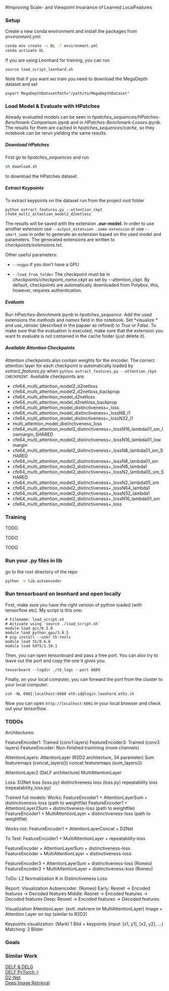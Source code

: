 #Improving Scale- and Viewpoint Invariance of Learned LocalFeatures

### Setup
Create a new conda environment and install the packages from *environment.yml*:
```bash
conda env create -n DL -f environment.yml
conda activate DL
```
If you are using Leonhard for training, you can run
```
source load_script_leonhard.sh
```
Note that if you want wo train you need to download the MegaDepth dataset and set 
```
export MegaDepthDatasetPath="/path/to/MegaDepthDataset"
```

### Load Model & Evaluate with HPatches

Already evaluated models can be seen in *hpatches_sequences/HPatches-Benchmark-Comparison.ipynb* and in *HPatches-Benchmark-Losses.ipynb*. The results for them are cached in *hpatches_sequences/cache*, so they notebook can be rerun yielding the same results.

##### Download HPatches
First go to *hpatches_sequences* and run
```bash
sh download.sh
```
to download the HPatches dataset.

##### Extract Keypoints

To extract keypoints on the dataset run from the project root folder
```
python extract_features.py --attention_ckpt cfe64_multi_attention_model2_d2netloss
```
The results will be saved with the extension **.our-model**. In order to use another extension use `--output_extension .some-extension` or use `--smart_name` in order to generate an extension based on the used model and parameters. The generated extensions are written to *checkpoints/extensions.txt*.

Other useful parameters: 
* `--nogpu` if you don't have a GPU 
<!--* `--encoder_ckpt correspondence_encoder_lr1e3` to chose another encoder checkpoint
 As alternative, you can load from a local file as follows: -->
* `--load_from_folder` The checkpoint must be in *checkpoints/checkpoint_name.ckpt* as set by --attention_ckpt. By default, checkpoints are automatically downloaded from Polybox, this, however, requires authentication.

##### Evaluate
Run *HPatches-Benchmark.ipynb* in *hpatches_sequence*. Add the used extensions the *methods* and *names* field in the notebook. Set *visualize * and *use_ransac* (described in the papaer as refined) to *True* or *False*. To make sure that the evaluation is executed, make sure that the extension you want to evaluate is not contained in the cache folder (just delete it). 

##### Available Attention Checkpoints
Attention checkpoints also contain weights for the encoder. The correct attention layer for each checkpoint is automatically loaded by *extract_features.py* when `python extract_features.py --attention_ckpt CHECKPOINT`. Available checkpoints are:
* cfe64_multi_attention_model2_d2netloss
* cfe64_multi_attention_model2_d2netloss_backprop
* cfe64_multi_attention_model_d2netloss
* cfe64_multi_attention_model_d2netloss_backprop
* cfe64_multi_attention_model_distinctiveness+_loss
* cfe64_multi_attention_model_distinctiveness+_lossN8_l1
* cfe64_multi_attention_model_distinctiveness+_lossN32_l1
* multi_attention_model_distinctiveness_loss
* cfe64_multi_attention_model2_distinctiveness+_lossN16_lambda01_sm_lowmargin_SHARED
* cfe64_multi_attention_model2_distinctiveness+_lossN16_lambda01_lowmargin
* cfe64_multi_attention_model2_distinctiveness+_lossN8_lambda01_sm_SHARED
* cfe64_multi_attention_model2_distinctiveness+_lossN8_lambda01_sm
* cfe64_multi_attention_model2_distinctiveness+_lossN8_lambda1
* cfe64_multi_attention_model2_distinctiveness+_lossN2_lambda05_sm_SHARED
* cfe64_multi_attention_model2_distinctiveness+_lossN2_lambda05_sm
* cfe64_multi_attention_model2_distinctiveness+_lossN64_lambda1
* cfe64_multi_attention_model2_distinctiveness+_lossN32_lambda1
* cfe64_multi_attention_model2_distinctiveness+_lossN16_lambda01_sm
* cfe64_multi_attention_model2_distinctiveness+_loss

### Training
TODO

TODO

TODO

### Run your .py files in lib
go to the root directory of the repo
```bash
python -m lib.autoencoder
```

### Run tensorboard on leonhard and open locally
First, make sure you have the right version of python loaded (with tensorflow etc).
My script is this one:
```
# Filename: load_script.sh
# Activate using `source ./load_script.sh`
module load gcc/6.3.0
module load python_gpu/3.8.5
# pip install --user tk-tools
module load tk/8.6.6
module load hdf5/1.10.1
```
Then, you can open tensorboard and pass a free port. You can also try to leave out the port and copy the one it gives you.
```
tensorboard --logdir ./tb_logs --port 6660
```
Finally, on your local computer, you can forward the port from the cluster to your local computer:
```
ssh -NL 6001:localhost:6660 eth-id@login.leonhard.ethz.ch
```
Now you can open `http://localhost:6001` in your local browser and check out your tensorflow.

### TODOs
Architectures:

FeatureEncoder1: Trained (conv1 layers)
FeatureEncoder3: Trained (conv3 layers)
FeatureEncoder: Non-finished trainining (more channels)

AttentionLayers:
AttentionLayer (R2D2 architecture, 34 parameter)
    Sum featuremaps (concat_layers())
    concat featuremaps (sum_layers())

AttentionLayer2 (DeLF architecture)
MultiAttentionLayer

Loss:
D2Net loss (loss.py)
distinctiveness loss (loss.py)
repeatability loss (repeatability_loss.py)


Trained full models:
Works:
FeatureEncoder1 + AttentionLayerSum + distinctiveness-loss (path to weightfile)
FeatureEncoder1 + AttentionLayer2Sum + distinctiveness-loss (path to weightfile)
FeatureEncoder1 + MultiAttentionLayer + distinctiveness-loss (path to weightfile)

Works not:
FeatureEncoder1 + AttentionLayerConcat + D2Net

To Test:
FeatureEncoder1 + MultiAttentionLayer + repeatability-loss

FeatureEncoder + AttentionLayerSum + distinctiveness-loss
FeatureEncoder + MultiAttentionLayer + distinctiveness-loss 

FeatureEncoder3 + AttentionLayerSum + distinctiveness-loss (Romeo)
FeatureEncoder3 + MultiAttentionLayer + distinctiveness-loss (Romeo)

ToDo:
L2 Normalization
K in Distinctiveness Loss

Report:
Visualization Autoencoder: (Romeo)
    Early: Resnet -> Encoded features -> Decoded features
    Middle: Resnet -> Encoded features -> Decoded features
    Deep: Resnet -> Encoded features -> Decoded features

Visualization AttentionLayer: (evtl. mehrere im MultiAttentionLayer) 
    Image + Attention Layer on top (similar to R2D2)

Keypoints visualization: (Mark)
    1 Bild + keypoints (input: [x1, y1], [x2, y2], ...)
    Matching: 2 Bilder
### Goals

### Similar Work
[DELF & DELG](https://github.com/tensorflow/models/tree/master/research/delf)  
[DELF PyTorch :) ](https://github.com/nashory/DeLF-pytorch)  
[D2-Net](https://github.com/mihaidusmanu/d2-net)  
[Deep Image Retrieval](https://github.com/naver/deep-image-retrieval)  
